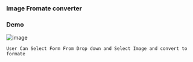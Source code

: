 ### Image Fromate converter

### Demo
![image](https://github.com/sajjadlaghari/change-image-formater-in-laravel/assets/68752819/da4e3fb0-3acf-4899-9f24-33c3a615f603)


```User Can Select Form From Drop down and Select Image and convert to formate```
